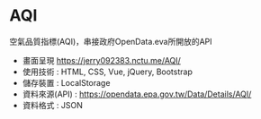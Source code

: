 # AQI
空氣品質指標(AQI)，串接政府OpenData.eva所開放的API

* 畫面呈現 https://jerry092383.nctu.me/AQI/
* 使用技術 : HTML, CSS, Vue, jQuery, Bootstrap
* 儲存裝置 : LocalStorage
* 資料來源(API) : https://opendata.epa.gov.tw/Data/Details/AQI/
* 資料格式 : JSON
